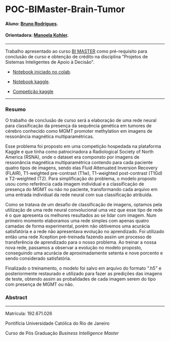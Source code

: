 <!-- antes de enviar a versão final, solicitamos que todos os comentários, colocados para orientação ao aluno, sejam removidos do arquivo -->

# POC-BIMaster-Brain-Tumor

#### Aluno: [Bruno Rodrigues](https://github.com/brunorfo).
#### Orientadora: [Manoela Kohler](https://github.com/manoelakohler).

---

Trabalho apresentado ao curso [BI MASTER](https://ica.puc-rio.ai/bi-master) como pré-requisito para conclusão de curso e obtenção de crédito na disciplina "Projetos de Sistemas Inteligentes de Apoio à Decisão".

- [Notebook iniciado no colab](https://github.com/brunorfo/POC-BIMaster-Brain-Tumor/blob/main/TCC_Brain_tumor.ipynb). <!-- caso não aplicável, remover esta linha -->

- [Notebook kaggle](https://github.com/brunorfo/POC-BIMaster-Brain-Tumor/blob/main/notebook1a3375ef89_final.ipynb). <!-- caso não aplicável, remover esta linha -->

- [Competição kaggle](https://www.kaggle.com/c/rsna-miccai-brain-tumor-radiogenomic-classification)



---

### Resumo

<!-- trocar o texto abaixo pelo resumo do trabalho, em português -->

O trabalho de conclusão de curso será a elaboração de uma rede neural para classificação da presença da sequência genética em tumores de cérebro conhecido como MGMT promoter methylation em imagens de ressonância magnética multiparamétricas. 

Esse problema foi proposto em uma competição hospedada na plataforma Kaggle e que tinha como patrocinadora a Radiological Society of North America (RSNA), onde o dataset era componsto por imagens de ressonância magnética multiparamétrica contendo para cada paciente quatro tipos de imagens, sendo elas Fluid Attenuated Inversion Recovery (FLAIR), T1-weighted pre-contrast (T1w), T1-weighted post-contrast (T1Gd) e T2-weighted (T2). Para simplificação do problema, o modelo proposto usou como referência cada imagem individual e a classificação de presença do MGMT ou não no paciente, transformando cada arquivo em uma entrada individual da rede neural com sua classificação atribuída.

Como se tratava de um desafio de classificação de imagens, optamos pela utilização de uma rede neural convolucional uma vez que esse tipo de rede é o que apresenta os melhores resultados ao se lidar com imagem. Num primeiro momento elaboramos uma rede simples com apenas quatro camadas de forma experimental, porém não obtivemos uma acurácia satisfatória e a rede não apresentava evolução no aprendizado. Foi utilizado então uma rede Xception pré-treinada fazendo assim um processo de transferência de aprendizado para o nosso problema. Ao treinar a nossa nova rede, passamos a observar a evolução no modelo proposto, conseguindo uma acurácia de aproximadamente setenta e nove porcento e sendo considerado satisfatória.

Finalizado o treinamento, o modelo foi salvo em arquivo do formato ".h5" e posteriormente restaurado e utilizado para fazer as predições das imagens de teste, obtendo assim as probalidades de cada imagem serem do tipo com presença de MGMT ou não.



### Abstract <!-- Opcional! Caso não aplicável, remover esta seção -->

<!-- trocar o texto abaixo pelo resumo do trabalho, em inglês -->

---

Matrícula: 192.671.026

Pontifícia Universidade Católica do Rio de Janeiro

Curso de Pós Graduação *Business Intelligence Master*
